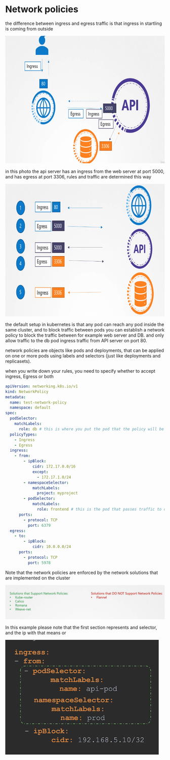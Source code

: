 # Network policies

the difference between ingress and egress traffic is that ingress in startling is coming from outside

<img src="../../_resources/b8e776e8bd8431b36528d8632185bc90.png" alt="b8e776e8bd8431b36528d8632185bc90.png" width="715" height="402">

in this photo the api server has an ingress from the web server at port 5000, and has egress at port 3306, rules and traffic are determined this way

<img src="../../_resources/da15a414cacd19c5fb17ec146f176fc1.png" alt="da15a414cacd19c5fb17ec146f176fc1.png" width="799" height="418">

the default setup in kubernetes is that any pod can reach any pod inside the same cluster, and to block traffic between pods you can establish a network policy to block the traffic between for example web server and DB. and only allow traffic to the db pod ingress traffic from API server on port 80.

network policies are objects like pods and deployments, that can be applied on one or more pods using labels and selectors (just like deployments and replicasets).

when you write down your rules, you need to specify whether to accept ingress, Egress or both

```YAML
apiVersion: networking.k8s.io/v1
kind: NetworkPolicy
metadata:
  name: test-network-policy
  namespace: default
spec:
  podSelector:
    matchLabels:
      role: db # this is where you put the pod that the policy will be applied on
  policyTypes:
    - Ingress
    - Egress
  ingress:
    - from:
        - ipBlock:
            cidr: 172.17.0.0/16
            except:
              - 172.17.1.0/24
        - namespaceSelector:
            matchLabels:
              project: myproject
        - podSelector:
            matchLabels:
              role: frontend # this is the pod that passes traffic to our on-policy pods
      ports:
        - protocol: TCP
          port: 6379
  egress:
    - to:
        - ipBlock:
            cidr: 10.0.0.0/24
      ports:
        - protocol: TCP
          port: 5978
```

Note that the network policies are enforced by the network solutions that are implemented on the cluster

![1f93c4f101fb97cf6833ce2c680cb725.png](../../_resources/1f93c4f101fb97cf6833ce2c680cb725.png)

In this example please note that the first section represents and selector, and the ip with that means or

![5fa0ac7895a63208ce847c4a23e8c042.png](../../_resources/5fa0ac7895a63208ce847c4a23e8c042.png)